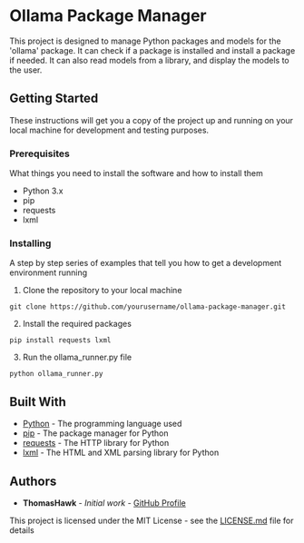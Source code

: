 # Ollama Package Manager

This project is designed to manage Python packages and models for the 'ollama' package. It can check if a package is installed and install a package if needed. It can also read models from a library, and display the models to the user.

## Getting Started

These instructions will get you a copy of the project up and running on your local machine for development and testing purposes.

### Prerequisites

What things you need to install the software and how to install them

* Python 3.x
* pip
* requests
* lxml

### Installing

A step by step series of examples that tell you how to get a development environment running

1. Clone the repository to your local machine
```
git clone https://github.com/yourusername/ollama-package-manager.git
```
2. Install the required packages
```
pip install requests lxml
```
3. Run the ollama_runner.py file
```
python ollama_runner.py
```

## Built With

* [Python](https://www.python.org/) - The programming language used
* [pip](https://pip.pypa.io/en/stable/) - The package manager for Python
* [requests](http://docs.python-requests.org/en/master/) - The HTTP library for Python
* [lxml](https://lxml.de/) - The HTML and XML parsing library for Python

## Authors

* **ThomasHawk** - *Initial work* - [GitHub Profile](https://github.com/yourusername)

This project is licensed under the MIT License - see the [LICENSE.md](LICENSE.md) file for details